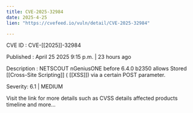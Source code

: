 ```yaml
---
title: CVE-2025-32984
date: 2025-4-25
lien: "https://cvefeed.io/vuln/detail/CVE-2025-32984"

---
```


CVE ID : CVE-[[2025]]-32984

Published :  April 25
2025
9:15 p.m. | 23 hours ago

Description : NETSCOUT nGeniusONE before 6.4.0 b2350 allows Stored  [[Cross-Site Scripting]] ( [[XSS]]) via a certain POST parameter.

Severity: 6.1 | MEDIUM

Visit the link for more details
such as CVSS details
affected products
timeline
and more...
